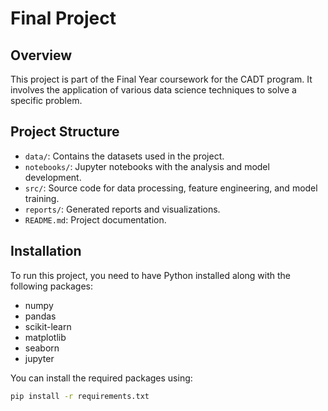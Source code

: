 # Final Project

## Overview
This project is part of the Final Year coursework for the CADT program. It involves the application of various data science techniques to solve a specific problem.

## Project Structure
- `data/`: Contains the datasets used in the project.
- `notebooks/`: Jupyter notebooks with the analysis and model development.
- `src/`: Source code for data processing, feature engineering, and model training.
- `reports/`: Generated reports and visualizations.
- `README.md`: Project documentation.

## Installation
To run this project, you need to have Python installed along with the following packages:
- numpy
- pandas
- scikit-learn
- matplotlib
- seaborn
- jupyter

You can install the required packages using:
```bash
pip install -r requirements.txt